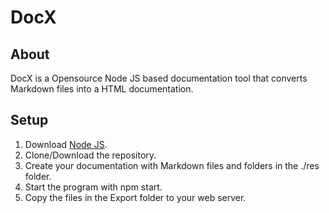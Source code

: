 # DocX

## About
DocX is a Opensource Node JS based documentation tool that converts Markdown files into a HTML documentation.

## Setup

1. Download [Node JS](https://nodejs.org).
2. Clone/Download the repository.
3. Create your documentation with Markdown files and folders in the ./res folder.
4. Start the program with npm start.
5. Copy the files in the Export folder to your web server.